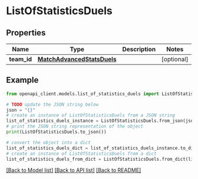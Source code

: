 # ListOfStatisticsDuels


## Properties

Name | Type | Description | Notes
------------ | ------------- | ------------- | -------------
**team_id** | [**MatchAdvancedStatsDuels**](MatchAdvancedStatsDuels.md) |  | [optional] 

## Example

```python
from openapi_client.models.list_of_statistics_duels import ListOfStatisticsDuels

# TODO update the JSON string below
json = "{}"
# create an instance of ListOfStatisticsDuels from a JSON string
list_of_statistics_duels_instance = ListOfStatisticsDuels.from_json(json)
# print the JSON string representation of the object
print(ListOfStatisticsDuels.to_json())

# convert the object into a dict
list_of_statistics_duels_dict = list_of_statistics_duels_instance.to_dict()
# create an instance of ListOfStatisticsDuels from a dict
list_of_statistics_duels_from_dict = ListOfStatisticsDuels.from_dict(list_of_statistics_duels_dict)
```
[[Back to Model list]](../README.md#documentation-for-models) [[Back to API list]](../README.md#documentation-for-api-endpoints) [[Back to README]](../README.md)


